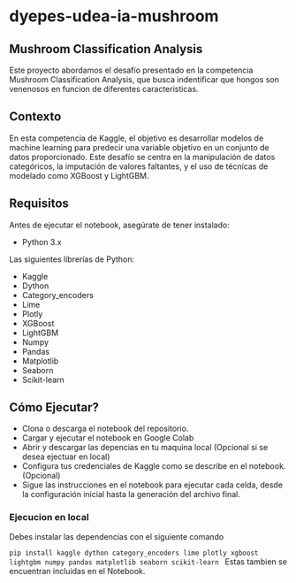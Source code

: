 # dyepes-udea-ia-mushroom
## Mushroom Classification Analysis
Este proyecto abordamos el desafío presentado en la competencia Mushroom Classification Analysis, que busca indentificar que hongos son venenosos en funcion de diferentes caracteristicas.

## Contexto
En esta competencia de Kaggle, el objetivo es desarrollar modelos de machine learning para predecir una variable objetivo en un conjunto de datos proporcionado. Este desafío se centra en la manipulación de datos categóricos, la imputación de valores faltantes, y el uso de técnicas de modelado como XGBoost y LightGBM.

## Requisitos
Antes de ejecutar el notebook, asegúrate de tener instalado:
- Python 3.x
  
Las siguientes librerías de Python:
- Kaggle
- Dython
- Category_encoders
- Lime
- Plotly
- XGBoost
- LightGBM
- Numpy
- Pandas
- Matplotlib
- Seaborn
- Scikit-learn

## Cómo Ejecutar?
- Clona o descarga el notebook del repositorio.
- Cargar y ejecutar el notebook en Google Colab
- Abrir y descargar las depencias en tu maquina local (Opcional si se desea ejectuar en local)
- Configura tus credenciales de Kaggle como se describe en el notebook. (Opcional)
- Sigue las instrucciones en el notebook para ejecutar cada celda, desde la configuración inicial hasta la generación del archivo final.

### Ejecucion en local
Debes instalar las dependencias con el siguiente comando 

`pip install kaggle dython category_encoders lime plotly xgboost lightgbm numpy pandas matplotlib seaborn scikit-learn
`
Estas tambien se encuentran incluidas en el Notebook.
